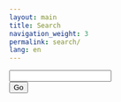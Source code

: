```yaml
---
layout: main
title: Search
navigation_weight: 3
permalink: search/
lang: en
---
```


<div class="container-search-inner">
  <form class="container-search-inner-form" id="search-form" action="/search/" method="get">
    <div class="container-search-inner-form-input">
      <input class="container-search-inner-form-box" type="text" id="search-box" name="query">
    </div>
    <div class="container-search-inner-form-submit">
      <input class="container-search-inner-form-submit-button" type="submit" value="Go">
    </div>
  </form>
</div>

<ul class="post-list" id="search-results"></ul>
<div class="pagination"></div>

<script>
  window.store = {
    {% for post in site.posts %}
      "{{ post.url | slugify }}": {
        "title": "{{ post.title | xml_escape }}",
        "author": "{{ post.author | xml_escape }}",
        "category": "{{ post.categories[0] | xml_escape }}",
        "date": "{{post.date | date_to_long_string}}",
        "content": {{ post.content | strip_html | strip_newlines | jsonify }},
        "url": "{{ post.url | xml_escape }}"
      }
      {% unless forloop.last %},{% endunless %}
    {% endfor %}
  };
</script>
<script src="../assets/js/lunr.min.js"></script>
<script src="../assets/js/search.js"></script>
